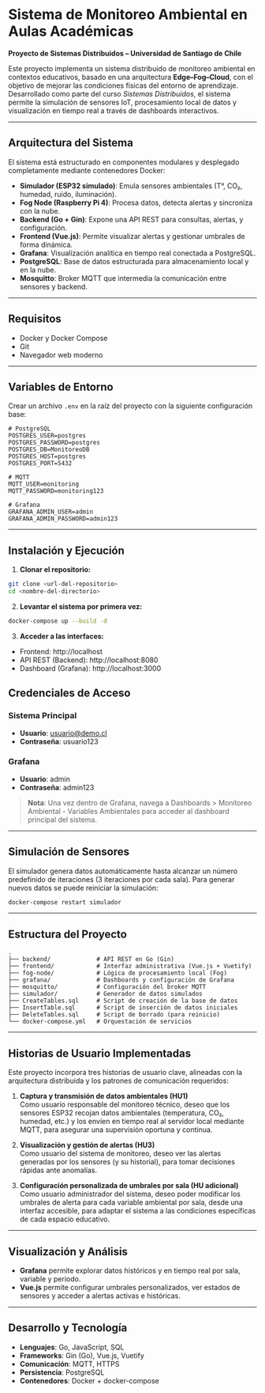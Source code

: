 # Sistema de Monitoreo Ambiental en Aulas Académicas  
**Proyecto de Sistemas Distribuidos – Universidad de Santiago de Chile**

Este proyecto implementa un sistema distribuido de monitoreo ambiental en contextos educativos, basado en una arquitectura **Edge–Fog–Cloud**, con el objetivo de mejorar las condiciones físicas del entorno de aprendizaje. Desarrollado como parte del curso *Sistemas Distribuidos*, el sistema permite la simulación de sensores IoT, procesamiento local de datos y visualización en tiempo real a través de dashboards interactivos.

---

## Arquitectura del Sistema

El sistema está estructurado en componentes modulares y desplegado completamente mediante contenedores Docker:

- **Simulador (ESP32 simulado)**: Emula sensores ambientales (T°, CO₂, humedad, ruido, iluminación).
- **Fog Node (Raspberry Pi 4)**: Procesa datos, detecta alertas y sincroniza con la nube.
- **Backend (Go + Gin)**: Expone una API REST para consultas, alertas, y configuración.
- **Frontend (Vue.js)**: Permite visualizar alertas y gestionar umbrales de forma dinámica.
- **Grafana**: Visualización analítica en tiempo real conectada a PostgreSQL.
- **PostgreSQL**: Base de datos estructurada para almacenamiento local y en la nube.
- **Mosquitto**: Broker MQTT que intermedia la comunicación entre sensores y backend.

---

## Requisitos

- Docker y Docker Compose
- Git
- Navegador web moderno

---

## Variables de Entorno

Crear un archivo `.env` en la raíz del proyecto con la siguiente configuración base:

```env
# PostgreSQL
POSTGRES_USER=postgres
POSTGRES_PASSWORD=postgres
POSTGRES_DB=MonitoreoDB
POSTGRES_HOST=postgres
POSTGRES_PORT=5432

# MQTT
MQTT_USER=monitoring
MQTT_PASSWORD=monitoring123

# Grafana
GRAFANA_ADMIN_USER=admin
GRAFANA_ADMIN_PASSWORD=admin123
```

---

## Instalación y Ejecución

1. **Clonar el repositorio:**
```bash
git clone <url-del-repositorio>
cd <nombre-del-directorio>
```

2. **Levantar el sistema por primera vez:**
```bash
docker-compose up --build -d
```

3. **Acceder a las interfaces:**
- Frontend: http://localhost
- API REST (Backend): http://localhost:8080
- Dashboard (Grafana): http://localhost:3000

## Credenciales de Acceso

### Sistema Principal
- **Usuario**: usuario@demo.cl
- **Contraseña**: usuario123

### Grafana
- **Usuario**: admin
- **Contraseña**: admin123

> **Nota**: Una vez dentro de Grafana, navega a Dashboards > Monitoreo Ambiental - Variables Ambientales para acceder al dashboard principal del sistema.

---

## Simulación de Sensores

El simulador genera datos automáticamente hasta alcanzar un número predefinido de iteraciones (3 iteraciones por cada sala). Para generar nuevos datos se puede reiniciar la simulación:

```bash
docker-compose restart simulador
```

---

## Estructura del Proyecto

```
.
├── backend/             # API REST en Go (Gin)
├── frontend/            # Interfaz administrativa (Vue.js + Vuetify)
├── fog-node/            # Lógica de procesamiento local (Fog)
├── grafana/             # Dashboards y configuración de Grafana
├── mosquitto/           # Configuración del broker MQTT
├── simulador/           # Generador de datos simulados
├── CreateTables.sql     # Script de creación de la base de datos
├── InsertTable.sql      # Script de inserción de datos iniciales
├── DeleteTables.sql     # Script de borrado (para reinicio)
└── docker-compose.yml   # Orquestación de servicios
```

---

## Historias de Usuario Implementadas

Este proyecto incorpora tres historias de usuario clave, alineadas con la arquitectura distribuida y los patrones de comunicación requeridos:

1. **Captura y transmisión de datos ambientales (HU1)**  
   Como usuario responsable del monitoreo técnico, deseo que los sensores ESP32 recojan datos ambientales (temperatura, CO₂, humedad, etc.) y los envíen en tiempo real al servidor local mediante MQTT, para asegurar una supervisión oportuna y continua.

2. **Visualización y gestión de alertas (HU3)**  
   Como usuario del sistema de monitoreo, deseo ver las alertas generadas por los sensores (y su historial), para tomar decisiones rápidas ante anomalías.

3. **Configuración personalizada de umbrales por sala (HU adicional)**  
   Como usuario administrador del sistema, deseo poder modificar los umbrales de alerta para cada variable ambiental por sala, desde una interfaz accesible, para adaptar el sistema a las condiciones específicas de cada espacio educativo.

---

## Visualización y Análisis

- **Grafana** permite explorar datos históricos y en tiempo real por sala, variable y periodo.
- **Vue.js** permite configurar umbrales personalizados, ver estados de sensores y acceder a alertas activas e históricas.

---

## Desarrollo y Tecnología

- **Lenguajes**: Go, JavaScript, SQL
- **Frameworks**: Gin (Go), Vue.js, Vuetify
- **Comunicación**: MQTT, HTTPS
- **Persistencia**: PostgreSQL
- **Contenedores**: Docker + docker-compose